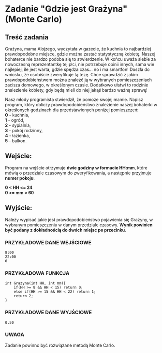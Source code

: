 # Zadanie "Gdzie jest Grażyna" (Monte Carlo)

## Treść zadania

Grażyna, mama Alojzego, wyczytała w gazecie, że kuchnia to najbardziej prawdopodobne miejsce, gdzie można zastać statystyczną kobietę. Naszej bohaterce nie bardzo podoba się to stwierdzenie. W końcu uważa siebie za nowoczesną reprezentantkę tej płci, nie potrzebuje opinii innych, sama wie najlepiej, ile jest warta, gdzie spędza czas... no i ma smartfon! Doszła do wniosku, że osobiście zweryfikuje tą tezę. Chce sprawdzić z jakim prawdopodobieństwem można znaleźć ją w wybranych pomieszczeniach zacisza domowego, w określonym czasie. Dodatkowo ułatwi to rodzinie znalezienie kobiety, gdy będą mieli do niej jakąś bardzo ważną sprawę!

Nasz młody programista stwierdził, że pomoże swojej mamie. Napisz program, który obliczy prawdopodobieństwo znalezienie naszej bohaterki w określonych godzinach dla przedstawionych poniżej pomieszczeń:\
**0** - kuchnia,\
**1** - ogród,\
**2** - sypialnia,\
**3** - pokój rodzinny,\
**4** - łazienka,\
**5** - balkon.
## Wejście:
Program na wejście otrzymuje **dwie godziny w formacie HH:mm**, które mówią o przedziale czasowym do zweryfikowania, a następnie przyjmuje **numer pokoju**.

**0 < HH <= 24**\
**0 <= mm < 60**
## Wyjście:
Należy wypisać jakie jest prawdopodobieństwo pojawienia się Grażyny, w wybranym pomieszczeniu w danym przedziale czasowy. **Wynik powinien być podany z dokładnością do dwóch miejsc po przecinku**.

### PRZYKŁADOWE DANE WEJŚCIOWE 
```
8:00
22:00
0
```

### PRZYKŁADOWA FUNKCJA
```
int Grazyna(int HH, int mm){
	if(HH >= 8 && HH < 15) return 0;
	else if(HH >= 15 && HH < 22) return 1;
	return 2;
}
```

### PRZYKŁADOWE DANE WYJŚCIOWE
```
0.50
```

### UWAGA
Zadanie powinno być rozwiązane metodą Monte Carlo.